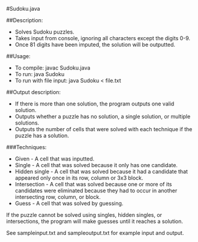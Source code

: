 #Sudoku.java

##Description:
* Solves Sudoku puzzles.
* Takes input from console, ignoring all characters except the digits 0-9.
* Once 81 digits have been imputed, the solution will be outputted.

##Usage:
* To compile: javac Sudoku.java
* To run:     java Sudoku
* To run with file input: java Sudoku < file.txt

##Output description:
* If there is more than one solution, the program outputs one valid solution.
* Outputs whether a puzzle has no solution, a single solution, or multiple solutions.
* Outputs the number of cells that were solved with each technique if the puzzle has a solution.

###Techniques:
* Given - A cell that was inputted.
* Single - A cell that was solved because it only has one candidate.
* Hidden single - A cell that was solved because it had a candidate that appeared only once in its row, column or 3x3 block.
* Intersection - A cell that was solved because one or more of its candidates were eliminated because they had to occur in another intersecting row, column, or block.
* Guess - A cell that was solved by guessing.
 
If the puzzle cannot be solved using singles, hidden singles, or intersections, the program will make guesses until it reaches a solution.

See sampleinput.txt and sampleoutput.txt for example input and output.